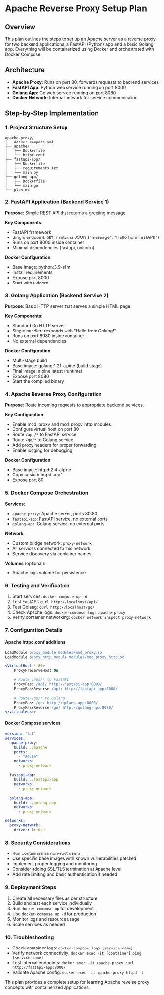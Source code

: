 # Apache Reverse Proxy Setup Plan

## Overview
This plan outlines the steps to set up an Apache server as a reverse proxy for two backend applications: a FastAPI (Python) app and a basic Golang app. Everything will be containerized using Docker and orchestrated with Docker Compose.

## Architecture

- **Apache Proxy**: Runs on port 80, forwards requests to backend services
- **FastAPI App**: Python web service running on port 8000
- **Golang App**: Go web service running on port 8080
- **Docker Network**: Internal network for service communication

## Step-by-Step Implementation

### 1. Project Structure Setup

```text
apache-proxy/
├── docker-compose.yml
├── apache/
│   ├── Dockerfile
│   └── httpd.conf
├── fastapi-app/
│   ├── Dockerfile
│   ├── requirements.txt
│   └── main.py
├── golang-app/
│   ├── Dockerfile
│   └── main.go
└── plan.md
```

### 2. FastAPI Application (Backend Service 1)
**Purpose**: Simple REST API that returns a greeting message.

**Key Components**:
- FastAPI framework
- Single endpoint: `GET /` returns JSON {"message": "Hello from FastAPI!"}
- Runs on port 8000 inside container
- Minimal dependencies (fastapi, uvicorn)

**Docker Configuration**:
- Base image: python:3.9-slim
- Install requirements
- Expose port 8000
- Start with uvicorn

### 3. Golang Application (Backend Service 2)
**Purpose**: Basic HTTP server that serves a simple HTML page.

**Key Components**:
- Standard Go HTTP server
- Single handler: responds with "Hello from Golang!"
- Runs on port 8080 inside container
- No external dependencies

**Docker Configuration**:
- Multi-stage build
- Base image: golang:1.21-alpine (build stage)
- Final image: alpine:latest (runtime)
- Expose port 8080
- Start the compiled binary

### 4. Apache Reverse Proxy Configuration
**Purpose**: Route incoming requests to appropriate backend services.

**Key Configuration**:
- Enable mod_proxy and mod_proxy_http modules
- Configure virtual host on port 80
- Route `/api/*` to FastAPI service
- Route `/go/*` to Golang service
- Add proxy headers for proper forwarding
- Enable logging for debugging

**Docker Configuration**:
- Base image: httpd:2.4-alpine
- Copy custom httpd.conf
- Expose port 80

### 5. Docker Compose Orchestration
**Services**:
- `apache-proxy`: Apache server, ports 80:80
- `fastapi-app`: FastAPI service, no external ports
- `golang-app`: Golang service, no external ports

**Network**:
- Custom bridge network: `proxy-network`
- All services connected to this network
- Service discovery via container names

**Volumes** (optional):
- Apache logs volume for persistence

### 6. Testing and Verification
1. Start services: `docker-compose up -d`
2. Test FastAPI: `curl http://localhost/api/`
3. Test Golang: `curl http://localhost/go/`
4. Check Apache logs: `docker-compose logs apache-proxy`
5. Verify container networking: `docker network inspect proxy-network`

### 7. Configuration Details

#### Apache httpd.conf additions

```apache
LoadModule proxy_module modules/mod_proxy.so
LoadModule proxy_http_module modules/mod_proxy_http.so

<VirtualHost *:80>
    ProxyPreserveHost On
    
    # Route /api/* to FastAPI
    ProxyPass /api/ http://fastapi-app:8000/
    ProxyPassReverse /api/ http://fastapi-app:8000/
    
    # Route /go/* to Golang
    ProxyPass /go/ http://golang-app:8080/
    ProxyPassReverse /go/ http://golang-app:8080/
</VirtualHost>
```

#### Docker Compose services

```yaml
version: '3.8'
services:
  apache-proxy:
    build: ./apache
    ports:
      - "80:80"
    networks:
      - proxy-network
  
  fastapi-app:
    build: ./fastapi-app
    networks:
      - proxy-network
  
  golang-app:
    build: ./golang-app
    networks:
      - proxy-network

networks:
  proxy-network:
    driver: bridge
```

### 8. Security Considerations

- Run containers as non-root users
- Use specific base images with known vulnerabilities patched
- Implement proper logging and monitoring
- Consider adding SSL/TLS termination at Apache level
- Add rate limiting and basic authentication if needed

### 9. Deployment Steps

1. Create all necessary files as per structure
2. Build and test each service individually
3. Run `docker-compose up` for development
4. Use `docker-compose up -d` for production
5. Monitor logs and resource usage
6. Scale services as needed

### 10. Troubleshooting

- Check container logs: `docker-compose logs [service-name]`
- Verify network connectivity: `docker exec -it [container] ping [service-name]`
- Test internal endpoints: `docker exec -it apache-proxy curl http://fastapi-app:8000/`
- Validate Apache config: `docker exec -it apache-proxy httpd -t`

This plan provides a complete setup for learning Apache reverse proxy concepts with containerized applications.
